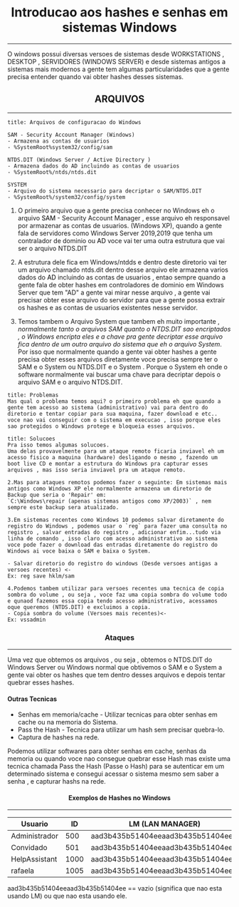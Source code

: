 <h1 align="center">Introducao aos hashes e senhas em sistemas Windows</h1>
<hr>

O windows possui diversas versoes de sistemas desde WORKSTATIONS , DESKTOP , SERVIDORES (WINDOWS SERVER) e desde sistemas antigos a sistemas mais modernos a gente tem algumas particularidades que a gente precisa entender quando vai obter hashes desses sistemas.

<h2 align="center">ARQUIVOS</h2>
<hr>

```ad-info
title: Arquivos de configuracao do Windows

SAM - Security Account Manager (Windows)
- Armazena as contas de usuarios
- %SystemRoot%system32/config/sam

NTDS.DIT (Windows Server / Active Directory )
- Armazena dados do AD incluindo as contas de usuarios
- %SystemRoot%/ntds/ntds.dit

SYSTEM
- Arquivo do sistema necessario para decriptar o SAM/NTDS.DIT
- %SystemRoot%/system32/config/system

```


1. O primeiro arquivo que a gente precisa conhecer no Windows eh o arquivo <mark style='background:var(--mk-color-purple)'>SAM</mark> - Security Account Manager , esse arquivo eh responsavel  por armazenar as contas de usuarios. (Windows XP), quando a gente fala de servidores como Windows Server 2019,2019 que tenha um contralador de dominio ou <mark style='background:var(--mk-color-purple)'>AD</mark> voce vai ter uma outra estrutura que vai ser o arquivo NTDS.DIT

2. A estrutura dele fica em Windows/ntdds e dentro deste diretorio vai ter um arquivo chamado ntds.dit dentro desse arquivo ele armazena varios dados do <mark style='background:var(--mk-color-purple)'>AD</mark> incluindo as contas de usuarios , entao sempre quando a gente fala  de obter hashes em controladores de dominio em <span style='color:var(--mk-color-teal)'>Windows Server</span> que tem <span style='color:var(--mk-color-teal)'>"AD"</span> a gente vai mirar nesse arquivo , a gente vai precisar obter esse arquivo do servidor para que a gente possa extrair os hashes e as contas de usuarios existentes nesse servidor.


3. Temos tambem o Arquivo <span style='color:var(--mk-color-blue)'>System</span> que tambem eh muito importante , *normalmente tanto o arquivos <span style='color:var(--mk-color-teal)'>SAM</span> quanto o  <span style='color:var(--mk-color-teal)'>NTDS.DIT</span> sao encriptados , o Windows encripta eles e a chave pra gente decriptar esse arquivo fica dentro de um outro arquivo do sistema que eh o arquivo <span style='color:var(--mk-color-blue)'>System</span>*. Por isso que normalmente quando a gente vai obter hashes a gente precisa obter esses arquivos diretamente voce precisa sempre ter o <span style='color:var(--mk-color-teal)'>SAM</span>  e o <span style='color:var(--mk-color-teal)'>System</span> ou <span style='color:var(--mk-color-turquoise)'>NTDS.DIT</span> e o <span style='color:var(--mk-color-turquoise)'>System</span> . Porque o System eh onde o software normalmente vai buscar uma chave para decriptar depois o arquivo SAM e o arquivo NTDS.DIT.

```ad-caution
title: Problemas
Mas qual o problema temos aqui? o primeiro problema eh que quando a gente tem acesso ao sistema (administrativo) vai para dentro do diretorio e tentar copiar para sua maquina, fazer download e etc.. voce nao vai conseguir com o sistema em execucao , isso porque eles sao protegidos o Windows protege e bloqueia esses arquivos.
```

```ad-hint
title: Solucoes
Pra isso temos algumas solucoes.
Uma delas provavelmente para um ataque remoto ficaria inviavel eh um acesso fisico a maquina (hardware) desligando o mesmo , fazendo um boot live CD e montar a estrutura do Windows pra capturar esses arquivos , mas isso seria inviavel pra um ataque remoto.

2.Mas para ataques remotos podemos fazer o seguinte: Em sistemas mais antigos como Windows XP ele normalmente armazena um diretorio de Backup que seria o 'Repair' em:
`C:\Windows\repair (apenas sistemas antigos como XP/2003)` , nem sempre este backup sera atualizado.

3.Em sistemas recentes como Windows 10 podemos salvar diretamente do registro do Windows , podemos usar o `reg` para fazer uma consulta no registro , salvar entradas do registro , adicionar enfim...tudo via linha de comando , isso claro com acesso administrativo ao sistema voce pode fazer o download das entradas diretamente do registro do Windows ai voce baixa o SAM e baixa o System.

- Salvar diretorio do registro do windows (Desde versoes antigas a versoes recentes) <- 
Ex: reg save hklm/sam

4.Podemos tambem utilizar para versoes recentes uma tecnica de copia sombra do volume , ou seja , voce faz uma copia sombra do volume todo e qunaod fazemos essa copia tendo acesso administrativo, acessamos oque queremos (NTDS.DIT) e excluimos a copia.
- Copia sombra do volume (Versoes mais recentes)<-
Ex: vssadmin

```

<h3 align="center">Ataques</h3>
<hr>

Uma vez que obtemos os arquivos , ou seja , obtemos o NTDS.DIT do Windows Server ou Windows normal que obtivemos o SAM e o System a gente vai obter os hashes que tem dentro desses arquivos e depois tentar quebrar esses hashes.

#### Outras Tecnicas

- Senhas em memoria/cache - Utilizar tecnicas para obter senhas em cache ou na memoria do Sistema.
- Pass the Hash - Tecnica para utilizar um hash sem precisar quebra-lo.
- Captura de hashes na rede.

Podemos utilizar softwares para obter senhas em cache, senhas da memoria ou quando voce nao consegue quebrar esse Hash mas existe uma tecnica chamada Pass the Hash (Passe o Hash) para se autenticar em um determinado sistema e consegui acessar o sistema mesmo sem saber a senha , e capturar hashs na rede.

<h4 align="center">Exemplos de Hashes no Windows</h4>
<hr>


| Usuario                                                       | ID                                                 | LM (LAN MANAGER)                                                                     | NTLM (NT LAN MANAGER)                                                              |
| ------------------------------------------------------------- | -------------------------------------------------- | ------------------------------------------------------------------------------------ | ---------------------------------------------------------------------------------- |
| <span style='color:var(--mk-color-teal)'>Administrador</span> | <span style='color:var(--mk-color-red)'>500</span> | <span style='color:var(--mk-color-green)'>aad3b435b51404eeaad3b435b51404ee</span>... | <span style='color:var(--mk-color-purple)'>aad3b435b51404eeaad3b435b51404ee</span> |
| Convidado                                                     | 501                                                | aad3b435b51404eeaad3b435b51404ee                                                     | aad3b435b51404eeaad3b435b51404ee                                                   |
| HelpAssistant                                                 | 1000                                               | aad3b435b51404eeaad3b435b51404ee                                                     | aad3b435b51404eeaad3b435b51404ee                                                   |
| rafaela                                                       | 1005                                               | aad3b435b51404eeaad3b435b51404ee                                                     | aad3b435b51404eeaad3b435b51404ee                                                   |

aad3b435b51404eeaad3b435b51404ee == vazio (significa que nao esta usando LM) ou que nao esta usando ele.
